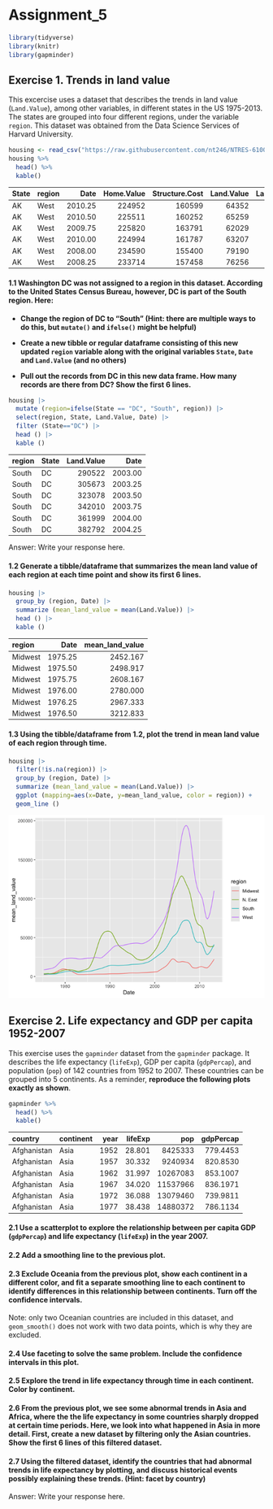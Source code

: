 # Assignment_5


``` r
library(tidyverse)
library(knitr)
library(gapminder)
```

## **Exercise 1. Trends in land value**

This excercise uses a dataset that describes the trends in land value
(`Land.Value`), among other variables, in different states in the US
1975-2013. The states are grouped into four different regions, under the
variable `region`. This dataset was obtained from the Data Science
Services of Harvard University.

``` r
housing <- read_csv("https://raw.githubusercontent.com/nt246/NTRES-6100-data-science/master/datasets/landdata_states.csv")
housing %>%
  head() %>% 
  kable() 
```

| State | region | Date | Home.Value | Structure.Cost | Land.Value | Land.Share..Pct. | Home.Price.Index | Land.Price.Index | Year | Qrtr |
|:---|:---|---:|---:|---:|---:|---:|---:|---:|---:|---:|
| AK | West | 2010.25 | 224952 | 160599 | 64352 | 28.6 | 1.481 | 1.552 | 2010 | 1 |
| AK | West | 2010.50 | 225511 | 160252 | 65259 | 28.9 | 1.484 | 1.576 | 2010 | 2 |
| AK | West | 2009.75 | 225820 | 163791 | 62029 | 27.5 | 1.486 | 1.494 | 2009 | 3 |
| AK | West | 2010.00 | 224994 | 161787 | 63207 | 28.1 | 1.481 | 1.524 | 2009 | 4 |
| AK | West | 2008.00 | 234590 | 155400 | 79190 | 33.8 | 1.544 | 1.885 | 2007 | 4 |
| AK | West | 2008.25 | 233714 | 157458 | 76256 | 32.6 | 1.538 | 1.817 | 2008 | 1 |

#### **1.1 Washington DC was not assigned to a region in this dataset. According to the United States Census Bureau, however, DC is part of the South region. Here:**

- **Change the region of DC to “South” (Hint: there are multiple ways to
  do this, but `mutate()` and `ifelse()` might be helpful)**

- **Create a new tibble or regular dataframe consisting of this new
  updated `region` variable along with the original variables `State`,
  `Date` and `Land.Value` (and no others)**

- **Pull out the records from DC in this new data frame. How many
  records are there from DC? Show the first 6 lines.**

``` r
housing |>
  mutate (region=ifelse(State == "DC", "South", region)) |>
  select(region, State, Land.Value, Date) |>
  filter (State=="DC") |>
  head () |>
  kable ()
```

| region | State | Land.Value |    Date |
|:-------|:------|-----------:|--------:|
| South  | DC    |     290522 | 2003.00 |
| South  | DC    |     305673 | 2003.25 |
| South  | DC    |     323078 | 2003.50 |
| South  | DC    |     342010 | 2003.75 |
| South  | DC    |     361999 | 2004.00 |
| South  | DC    |     382792 | 2004.25 |

Answer: Write your response here.

#### **1.2 Generate a tibble/dataframe that summarizes the mean land value of each region at each time point and show its first 6 lines.**

``` r
housing |>
  group_by (region, Date) |>
  summarize (mean_land_value = mean(Land.Value)) |>
  head () |>
  kable ()
```

| region  |    Date | mean_land_value |
|:--------|--------:|----------------:|
| Midwest | 1975.25 |        2452.167 |
| Midwest | 1975.50 |        2498.917 |
| Midwest | 1975.75 |        2608.167 |
| Midwest | 1976.00 |        2780.000 |
| Midwest | 1976.25 |        2967.333 |
| Midwest | 1976.50 |        3212.833 |

#### **1.3 Using the tibble/dataframe from 1.2, plot the trend in mean land value of each region through time.**

``` r
housing |>
  filter(!is.na(region)) |>
  group_by (region, Date) |>
  summarize (mean_land_value = mean(Land.Value)) |>
  ggplot (mapping=aes(x=Date, y=mean_land_value, color = region)) +
  geom_line ()
```

![](assignment_5_files/figure-commonmark/unnamed-chunk-5-1.png)

## **Exercise 2. Life expectancy and GDP per capita 1952-2007**

This exercise uses the `gapminder` dataset from the `gapminder` package.
It describes the life expectancy (`lifeExp`), GDP per capita
(`gdpPercap`), and population (`pop`) of 142 countries from 1952 to
2007. These countries can be grouped into 5 continents. As a reminder,
**reproduce the following plots exactly as shown**.

``` r
gapminder %>% 
  head() %>% 
  kable()
```

| country     | continent | year | lifeExp |      pop | gdpPercap |
|:------------|:----------|-----:|--------:|---------:|----------:|
| Afghanistan | Asia      | 1952 |  28.801 |  8425333 |  779.4453 |
| Afghanistan | Asia      | 1957 |  30.332 |  9240934 |  820.8530 |
| Afghanistan | Asia      | 1962 |  31.997 | 10267083 |  853.1007 |
| Afghanistan | Asia      | 1967 |  34.020 | 11537966 |  836.1971 |
| Afghanistan | Asia      | 1972 |  36.088 | 13079460 |  739.9811 |
| Afghanistan | Asia      | 1977 |  38.438 | 14880372 |  786.1134 |

#### **2.1 Use a scatterplot to explore the relationship between per capita GDP (`gdpPercap`) and life expectancy (`lifeExp`) in the year 2007.**

#### **2.2 Add a smoothing line to the previous plot.**

#### **2.3 Exclude Oceania from the previous plot, show each continent in a different color, and fit a separate smoothing line to each continent to identify differences in this relationship between continents. Turn off the confidence intervals.**

Note: only two Oceanian countries are included in this dataset, and
`geom_smooth()` does not work with two data points, which is why they
are excluded.

#### **2.4 Use faceting to solve the same problem. Include the confidence intervals in this plot.**

#### **2.5 Explore the trend in life expectancy through time in each continent. Color by continent.**

#### **2.6 From the previous plot, we see some abnormal trends in Asia and Africa, where the the life expectancy in some countries sharply dropped at certain time periods. Here, we look into what happened in Asia in more detail. First, create a new dataset by filtering only the Asian countries. Show the first 6 lines of this filtered dataset.**

#### **2.7 Using the filtered dataset, identify the countries that had abnormal trends in life expectancy by plotting, and discuss historical events possibly explaining these trends. (Hint: facet by country)**

Answer: Write your response here.
